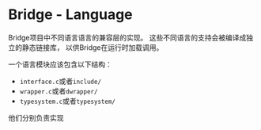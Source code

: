 # Bridge - Language

Bridge项目中不同语言语言的兼容层的实现。
这些不同语言的支持会被编译成独立的静态链接库，
以供Bridge在运行时加载调用。

一个语言模块应该包含以下结构：
+ `interface.c`或者`include/`
+ `wrapper.c`或者`dwrapper/`
+ `typesystem.c`或者`typesystem/`

他们分别负责实现